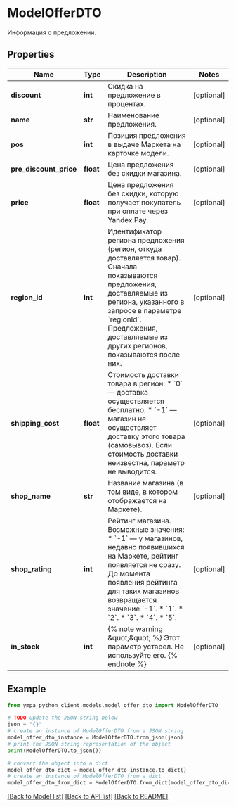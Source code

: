 # ModelOfferDTO

Информация о предложении.

## Properties

Name | Type | Description | Notes
------------ | ------------- | ------------- | -------------
**discount** | **int** | Скидка на предложение в процентах. | [optional] 
**name** | **str** | Наименование предложения. | [optional] 
**pos** | **int** | Позиция предложения в выдаче Маркета на карточке модели. | [optional] 
**pre_discount_price** | **float** | Цена предложения без скидки магазина. | [optional] 
**price** | **float** | Цена предложения без скидки, которую получает покупатель при оплате через Yandex Pay. | [optional] 
**region_id** | **int** | Идентификатор региона предложения (регион, откуда доставляется товар).  Сначала показываются предложения, доставляемые из региона, указанного в запросе в параметре &#x60;regionId&#x60;. Предложения, доставляемые из других регионов, показываются после них.  | [optional] 
**shipping_cost** | **float** | Стоимость доставки товара в регион:  * &#x60;0&#x60; — доставка осуществляется бесплатно. * &#x60;-1&#x60; — магазин не осуществляет доставку этого товара (самовывоз).  Если стоимость доставки неизвестна, параметр не выводится.  | [optional] 
**shop_name** | **str** | Название магазина (в том виде, в котором отображается на Маркете). | [optional] 
**shop_rating** | **int** | Рейтинг магазина.  Возможные значения: * &#x60;-1&#x60; — у магазинов, недавно появившихся на Маркете, рейтинг появляется не сразу. До момента появления рейтинга для таких магазинов возвращается значение &#x60;-1&#x60;. * &#x60;1&#x60;. * &#x60;2&#x60;. * &#x60;3&#x60;. * &#x60;4&#x60;. * &#x60;5&#x60;.  | [optional] 
**in_stock** | **int** | {% note warning \&quot;\&quot; %}  Этот параметр устарел. Не используйте его.  {% endnote %}  | [optional] 

## Example

```python
from ympa_python_client.models.model_offer_dto import ModelOfferDTO

# TODO update the JSON string below
json = "{}"
# create an instance of ModelOfferDTO from a JSON string
model_offer_dto_instance = ModelOfferDTO.from_json(json)
# print the JSON string representation of the object
print(ModelOfferDTO.to_json())

# convert the object into a dict
model_offer_dto_dict = model_offer_dto_instance.to_dict()
# create an instance of ModelOfferDTO from a dict
model_offer_dto_from_dict = ModelOfferDTO.from_dict(model_offer_dto_dict)
```
[[Back to Model list]](../README.md#documentation-for-models) [[Back to API list]](../README.md#documentation-for-api-endpoints) [[Back to README]](../README.md)


